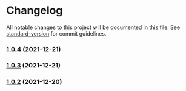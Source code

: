 # Changelog

All notable changes to this project will be documented in this file. See [standard-version](https://github.com/conventional-changelog/standard-version) for commit guidelines.

### [1.0.4](https://github.com/Ulibka68/ydb-table-defs/compare/v1.0.3...v1.0.4) (2021-12-21)

### [1.0.3](https://github.com/Ulibka68/ydb-table-defs/compare/v1.0.2...v1.0.3) (2021-12-21)

### [1.0.2](https://github.com/Ulibka68/ydb-nodejs-sdk/compare/v1.0.1...v1.0.2) (2021-12-20)
